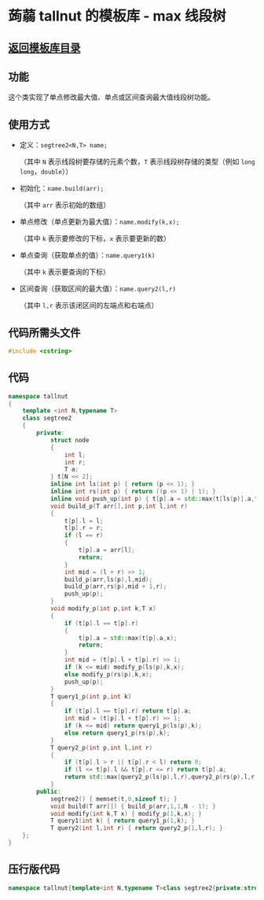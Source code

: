# 蒟蒻 tallnut 的模板库 - max 线段树

## [返回模板库目录](https://tallnutliu.github.io/2025/02/15/My-Templates-(Chinese-version).html)

## 功能
这个类实现了单点修改最大值、单点或区间查询最大值线段树功能。

## 使用方式
- 定义：`segtree2<N,T> name;`
  
  （其中 `N` 表示线段树要存储的元素个数，`T` 表示线段树存储的类型（例如 `long long`，`double`））
  
- 初始化：`name.build(arr);`
  
  （其中 `arr` 表示初始的数组）
  
- 单点修改（单点更新为最大值）：`name.modify(k,x);`
  
  （其中 `k` 表示要修改的下标，`x` 表示要更新的数）
  
- 单点查询（获取单点的值）：`name.query1(k)`
  
  （其中 `k` 表示要查询的下标）

- 区间查询（获取区间的最大值）：`name.query2(l,r)`
  
  （其中 `l,r` 表示该闭区间的左端点和右端点）

## 代码所需头文件
```cpp
#include <cstring>
```

## 代码
```cpp
namespace tallnut
{
    template <int N,typename T>
    class segtree2
    {
        private:
            struct node
            {
                int l;
                int r;
                T a;
            } t[N << 2];
            inline int ls(int p) { return (p << 1); }
            inline int rs(int p) { return ((p << 1) | 1); }
            inline void push_up(int p) { t[p].a = std::max(t[ls(p)].a,t[rs(p)].a); }
            void build_p(T arr[],int p,int l,int r)
			{
				t[p].l = l;
				t[p].r = r;
				if (l == r)
				{
					t[p].a = arr[l];
					return;
				}
				int mid = (l + r) >> 1;
				build_p(arr,ls(p),l,mid);
				build_p(arr,rs(p),mid + 1,r);
				push_up(p);
			}
            void modify_p(int p,int k,T x)
            {
                if (t[p].l == t[p].r)
				{
					t[p].a = std::max(t[p].a,x);
					return;
				}
				int mid = (t[p].l + t[p].r) >> 1;
				if (k <= mid) modify_p(ls(p),k,x);
				else modify_p(rs(p),k,x);
				push_up(p);
            }
            T query1_p(int p,int k)
			{
				if (t[p].l == t[p].r) return t[p].a;
				int mid = (t[p].l + t[p].r) >> 1;
				if (k <= mid) return query1_p(ls(p),k);
				else return query1_p(rs(p),k);
			}
            T query2_p(int p,int l,int r)
            {
                if (t[p].l > r || t[p].r < l) return 0;
				if (l <= t[p].l && t[p].r <= r) return t[p].a;
				return std::max(query2_p(ls(p),l,r),query2_p(rs(p),l,r));
            }
        public:
            segtree2() { memset(t,0,sizeof t); }
			void build(T arr[]) { build_p(arr,1,1,N - 1); }
			void modify(int k,T x) { modify_p(1,k,x); }
			T query1(int k) { return query1_p(1,k); }
			T query2(int l,int r) { return query2_p(1,l,r); }
    };
}
```

## 压行版代码
```cpp
namespace tallnut{template<int N,typename T>class segtree2{private:struct node{int l;int r;T a;}t[N<<2];inline int ls(int p){return(p<<1);}inline int rs(int p){return((p<<1)|1);}inline void push_up(int p){t[p].a=std::max(t[ls(p)].a,t[rs(p)].a);}void build_p(T arr[],int p,int l,int r){t[p].l=l;t[p].r=r;if(l==r){t[p].a=arr[l];return;}int mid=(l+r)>>1;build_p(arr,ls(p),l,mid);build_p(arr,rs(p),mid+1,r);push_up(p);}void modify_p(int p,int k,T x){if(t[p].l==t[p].r){t[p].a=std::max(t[p].a,x);return;}int mid=(t[p].l+t[p].r)>>1;if(k<=mid)modify_p(ls(p),k,x);else modify_p(rs(p),k,x);push_up(p);}T query1_p(int p,int k){if(t[p].l==t[p].r)return t[p].a;int mid=(t[p].l+t[p].r)>>1;if(k<=mid)return query1_p(ls(p),k);else return query1_p(rs(p),k);}T query2_p(int p,int l,int r){if(t[p].l>r||t[p].r<l)return 0;if(l<=t[p].l&&t[p].r<=r)return t[p].a;return std::max(query2_p(ls(p),l,r),query2_p(rs(p),l,r));}public:segtree2(){memset(t,0,sizeof t);}void build(T arr[]){build_p(arr,1,1,N-1);}void modify(int k,T x){modify_p(1,k,x);}T query1(int k){return query1_p(1,k);}T query2(int l,int r){return query2_p(1,l,r);}};}
```
